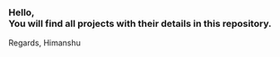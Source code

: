 <h3>Hello, <br>
You will find all projects with their details in this repository.</h3>

Regards,
Himanshu 
